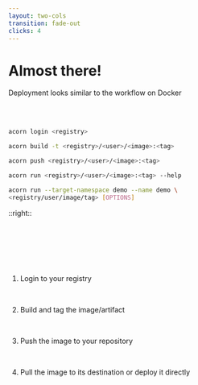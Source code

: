 ```yaml
---
layout: two-cols
transition: fade-out
clicks: 4
---
```


# Almost there!

Deployment looks similar to the workflow on Docker

<br />

<br />

```bash {|1|3|5|7,9,10} {maxHeight:'400px'}
acorn login <registry>

acorn build -t <registry>/<user>/<image>:<tag>

acorn push <registry>/<user>/<image>:<tag>

acorn run <registry>/<user>/<image>:<tag> --help

acorn run --target-namespace demo --name demo \
<registry/user/image/tag> [OPTIONS]
```

::right::

<br />

<br />

<br />

<br />

<br />

<v-click at=1>

1. Login to your registry

<br />

</v-click>

<v-click at=2>

2. Build and tag the image/artifact

<br />

</v-click>

<v-click at=3>

3. Push the image to your repository

<br />

</v-click>

<v-click at=4>

4. Pull the image to its destination or deploy it directly

</v-click>
